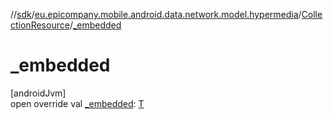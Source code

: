 //[sdk](../../../index.md)/[eu.epicompany.mobile.android.data.network.model.hypermedia](../index.md)/[CollectionResource](index.md)/[_embedded](_embedded.md)

# _embedded

[androidJvm]\
open override val [_embedded](_embedded.md): [T](index.md)
